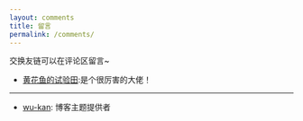 ```yaml
--- 
layout: comments
title: 留言
permalink: /comments/
--- 
```


交换友链可以在评论区留言~

- [黄花鱼的试验田](https://drakending.github.io/docs/):是个很厉害的大佬！

--- 

- [wu-kan](https://wu-kan.cn/): 博客主题提供者
